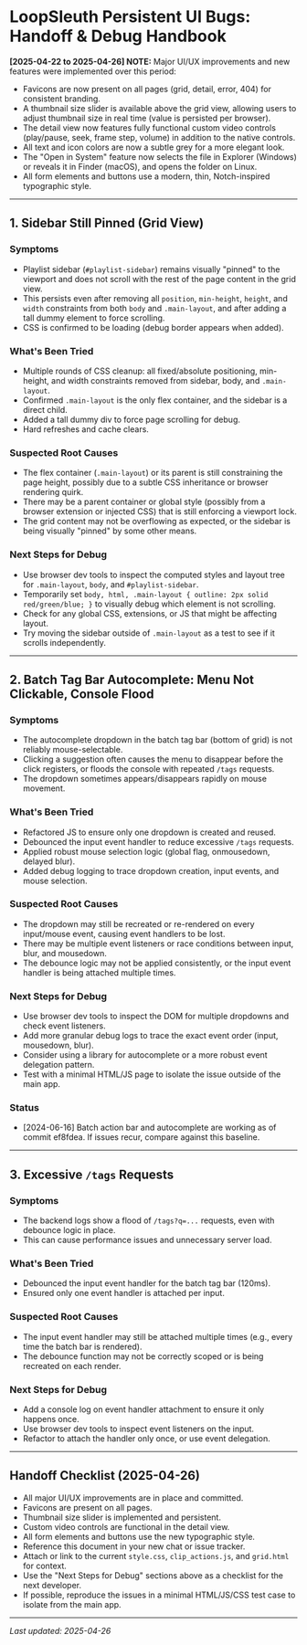 # LoopSleuth Persistent UI Bugs: Handoff & Debug Handbook

**[2025-04-22 to 2025-04-26] NOTE:** Major UI/UX improvements and new features were implemented over this period:
- Favicons are now present on all pages (grid, detail, error, 404) for consistent branding.
- A thumbnail size slider is available above the grid view, allowing users to adjust thumbnail size in real time (value is persisted per browser).
- The detail view now features fully functional custom video controls (play/pause, seek, frame step, volume) in addition to the native controls.
- All text and icon colors are now a subtle grey for a more elegant look.
- The "Open in System" feature now selects the file in Explorer (Windows) or reveals it in Finder (macOS), and opens the folder on Linux.
- All form elements and buttons use a modern, thin, Notch-inspired typographic style.

---

## 1. Sidebar Still Pinned (Grid View)

### Symptoms
- Playlist sidebar (`#playlist-sidebar`) remains visually "pinned" to the viewport and does not scroll with the rest of the page content in the grid view.
- This persists even after removing all `position`, `min-height`, `height`, and `width` constraints from both `body` and `.main-layout`, and after adding a tall dummy element to force scrolling.
- CSS is confirmed to be loading (debug border appears when added).

### What's Been Tried
- Multiple rounds of CSS cleanup: all fixed/absolute positioning, min-height, and width constraints removed from sidebar, body, and `.main-layout`.
- Confirmed `.main-layout` is the only flex container, and the sidebar is a direct child.
- Added a tall dummy div to force page scrolling for debug.
- Hard refreshes and cache clears.

### Suspected Root Causes
- The flex container (`.main-layout`) or its parent is still constraining the page height, possibly due to a subtle CSS inheritance or browser rendering quirk.
- There may be a parent container or global style (possibly from a browser extension or injected CSS) that is still enforcing a viewport lock.
- The grid content may not be overflowing as expected, or the sidebar is being visually "pinned" by some other means.

### Next Steps for Debug
- Use browser dev tools to inspect the computed styles and layout tree for `.main-layout`, `body`, and `#playlist-sidebar`.
- Temporarily set `body, html, .main-layout { outline: 2px solid red/green/blue; }` to visually debug which element is not scrolling.
- Check for any global CSS, extensions, or JS that might be affecting layout.
- Try moving the sidebar outside of `.main-layout` as a test to see if it scrolls independently.

---

## 2. Batch Tag Bar Autocomplete: Menu Not Clickable, Console Flood

### Symptoms
- The autocomplete dropdown in the batch tag bar (bottom of grid) is not reliably mouse-selectable.
- Clicking a suggestion often causes the menu to disappear before the click registers, or floods the console with repeated `/tags` requests.
- The dropdown sometimes appears/disappears rapidly on mouse movement.

### What's Been Tried
- Refactored JS to ensure only one dropdown is created and reused.
- Debounced the input event handler to reduce excessive `/tags` requests.
- Applied robust mouse selection logic (global flag, onmousedown, delayed blur).
- Added debug logging to trace dropdown creation, input events, and mouse selection.

### Suspected Root Causes
- The dropdown may still be recreated or re-rendered on every input/mouse event, causing event handlers to be lost.
- There may be multiple event listeners or race conditions between input, blur, and mousedown.
- The debounce logic may not be applied consistently, or the input event handler is being attached multiple times.

### Next Steps for Debug
- Use browser dev tools to inspect the DOM for multiple dropdowns and check event listeners.
- Add more granular debug logs to trace the exact event order (input, mousedown, blur).
- Consider using a library for autocomplete or a more robust event delegation pattern.
- Test with a minimal HTML/JS page to isolate the issue outside of the main app.

### Status
- [2024-06-16] Batch action bar and autocomplete are working as of commit ef8fdea. If issues recur, compare against this baseline.

---

## 3. Excessive `/tags` Requests

### Symptoms
- The backend logs show a flood of `/tags?q=...` requests, even with debounce logic in place.
- This can cause performance issues and unnecessary server load.

### What's Been Tried
- Debounced the input event handler for the batch tag bar (120ms).
- Ensured only one event handler is attached per input.

### Suspected Root Causes
- The input event handler may still be attached multiple times (e.g., every time the batch bar is rendered).
- The debounce function may not be correctly scoped or is being recreated on each render.

### Next Steps for Debug
- Add a console log on event handler attachment to ensure it only happens once.
- Use browser dev tools to inspect event listeners on the input.
- Refactor to attach the handler only once, or use event delegation.

---

## Handoff Checklist (2025-04-26)
- All major UI/UX improvements are in place and committed.
- Favicons are present on all pages.
- Thumbnail size slider is implemented and persistent.
- Custom video controls are functional in the detail view.
- All form elements and buttons use the new typographic style.
- Reference this document in your new chat or issue tracker.
- Attach or link to the current `style.css`, `clip_actions.js`, and `grid.html` for context.
- Use the "Next Steps for Debug" sections above as a checklist for the next developer.
- If possible, reproduce the issues in a minimal HTML/JS/CSS test case to isolate from the main app.

---

_Last updated: 2025-04-26_ 
